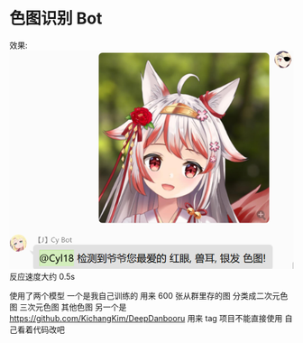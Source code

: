 # 色图识别 Bot

效果: ![](docs/1.png) 反应速度大约 0.5s

使用了两个模型 一个是我自己训练的 用来 600 张从群里存的图 分类成二次元色图 三次元色图 其他色图
另一个是 https://github.com/KichangKim/DeepDanbooru 用来 tag
项目不能直接使用 自己看着代码改吧
